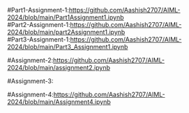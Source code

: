 #Part1-Assignment-1:https://github.com/Aashish2707/AIML-2024/blob/main/Part1Assignment1.ipynb   
#Part2-Assignment-1:https://github.com/Aashish2707/AIML-2024/blob/main/part2Assignment1.ipynb   
#Part3-Assignment-1:https://github.com/Aashish2707/AIML-2024/blob/main/Part3_Assignment1.ipynb

#Assignment-2:https://github.com/Aashish2707/AIML-2024/blob/main/assignment2.ipynb

#Assignment-3:

#Assignment-4:https://github.com/Aashish2707/AIML-2024/blob/main/Assignment4.ipynb
